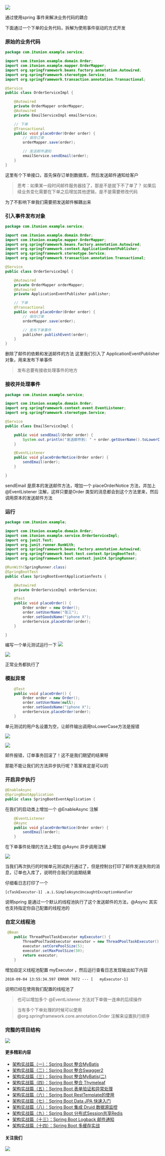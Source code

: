 ![](https://upload-images.jianshu.io/upload_images/9260441-2fe5a79532ab50a1.png?imageMogr2/auto-orient/strip%7CimageView2/2/w/1240)

通过使用spring 事件来解决业务代码的耦合

下面通过一个下单的业务代码，拆解为使用事件驱动的方式开发

### 原始的业务代码

```java
package com.itunion.example.service;

import com.itunion.example.domain.Order;
import com.itunion.example.mapper.OrderMapper;
import org.springframework.beans.factory.annotation.Autowired;
import org.springframework.stereotype.Service;
import org.springframework.transaction.annotation.Transactional;

@Service
public class OrderServiceImpl {

    @Autowired
    private OrderMapper orderMapper;
    @Autowired
    private EmailServiceImpl emailService;

    // 下单
    @Transactional
    public void placeOrder(Order order) {
        // 保存订单
        orderMapper.save(order);

        // 发送邮件通知
        emailService.sendEmail(order);
    }
}
```

这里有个下单接口，首先保存订单到数据库，然后发送邮件通知给客户

> 思考：如果某一段时间邮件服务器挂了，那是不是就下不了单了？
> 如果后续业务变化需要在下单之后增加其他逻辑，是不是需要修改代码

为了不影响下单我们需要把发送邮件解耦出来

### 引入事件发布对象

```java
package com.itunion.example.service;

import com.itunion.example.domain.Order;
import com.itunion.example.mapper.OrderMapper;
import org.springframework.beans.factory.annotation.Autowired;
import org.springframework.context.ApplicationEventPublisher;
import org.springframework.stereotype.Service;
import org.springframework.transaction.annotation.Transactional;

@Service
public class OrderServiceImpl {

    @Autowired
    private OrderMapper orderMapper;
    @Autowired
    private ApplicationEventPublisher publisher;

    // 下单
    @Transactional
    public void placeOrder(Order order) {
        // 保存订单
        orderMapper.save(order);

        // 发布下单事件
        publisher.publishEvent(order);
    }
}
```

删除了邮件的依赖和发送邮件的方法
这里我们引入了 ApplicationEventPublisher 对象，用来发布下单事件

> 发布总要有接收处理事件的地方

### 接收并处理事件

```java
package com.itunion.example.service;

import com.itunion.example.domain.Order;
import org.springframework.context.event.EventListener;
import org.springframework.stereotype.Service;

@Service
public class EmailServiceImpl {

    public void sendEmail(Order order) {
        System.out.println("发送邮件到: " + order.getUserName().toLowerCase());
    }

    @EventListener
    public void placeOrderNotice(Order order) {
        sendEmail(order);
    }

}
```

sendEmail 是原本的发送邮件方法，增加一个 placeOrderNotice 方法，并加上@EventListener 注解，这样只要是Order 类型的消息都会到这个方法里来，然后调用原本的发送邮件方法

### 运行

```java
package com.itunion.example;

import com.itunion.example.domain.Order;
import com.itunion.example.service.OrderServiceImpl;
import org.junit.Test;
import org.junit.runner.RunWith;
import org.springframework.beans.factory.annotation.Autowired;
import org.springframework.boot.test.context.SpringBootTest;
import org.springframework.test.context.junit4.SpringRunner;

@RunWith(SpringRunner.class)
@SpringBootTest
public class SpringBootEventApplicationTests {

    @Autowired
    private OrderServiceImpl orderService;

    @Test
    public void placeOrder() {
        Order order = new Order();
        order.setUserName("张三");
        order.setGoodsName("iphone X");
        orderService.placeOrder(order);
    }

}
```

编写一个单元测试运行一下
![](https://upload-images.jianshu.io/upload_images/9260441-c927584da8ad3e5d.png?imageMogr2/auto-orient/strip%7CimageView2/2/w/1240)

![](https://upload-images.jianshu.io/upload_images/9260441-ad4ab9fb1fcfc0a7.png?imageMogr2/auto-orient/strip%7CimageView2/2/w/1240)

正常业务都执行了

### 模拟异常

```java
    @Test
    public void placeOrder() {
        Order order = new Order();
        order.setUserName(null);
        order.setGoodsName("iphone X");
        orderService.placeOrder(order);
    }
```

单元测试的用户名设置为空，让邮件输出调用toLowerCase方法是报错

![](https://upload-images.jianshu.io/upload_images/9260441-2579580de5542e2f.png?imageMogr2/auto-orient/strip%7CimageView2/2/w/1240)

![](https://upload-images.jianshu.io/upload_images/9260441-27e887b3981635ab.png?imageMogr2/auto-orient/strip%7CimageView2/2/w/1240)

邮件报错，订单事务回滚了！这不是我们期望的结果呀

那能不能让我们的方法异步执行呢？答案肯定是可以的

### 开启异步执行

```java
@EnableAsync
@SpringBootApplication
public class SpringBootEventApplication {
```

在我们的启动类上增加一个 @EnableAsync 注解

```java
    @EventListener
    @Async
    public void placeOrderNotice(Order order) {
        sendEmail(order);
    }
```

在下单事件处理的方法上增加 @Async 异步调用注解

![](https://upload-images.jianshu.io/upload_images/9260441-86d261c04283d8fc.png?imageMogr2/auto-orient/strip%7CimageView2/2/w/1240)

当我们再次执行的时候单元测试执行通过了，但是控制台打印了邮件发送失败的消息，订单也入库了，说明符合我们的逾期结果

仔细看日志打印了一个

```
[cTaskExecutor-1] .a.i.SimpleAsyncUncaughtExceptionHandler
```
说明spring 是通过一个默认的线程池执行了这个发送邮件的方法，@Async 其实也支持指定你自己配置的线程池的

### 自定义线程池

```java
 @Bean
    public ThreadPoolTaskExecutor myExecutor() {
        ThreadPoolTaskExecutor executor = new ThreadPoolTaskExecutor();
        executor.setCorePoolSize(5);
        executor.setMaxPoolSize(50);
        return executor;
    }
```
增加自定义线程池配置 myExecutor ，然后运行查看日志发现输出如下内容

```
2018-09-04 13:55:34.597 ERROR 7072 --- [   myExecutor-1]
```

说明已经在使用我们配置的线程池了

> 也可以增加多个 @EventListener 方法对下单做一连串的后续操作

> 当有多个下单处理的时候可以使用 @org.springframework.core.annotation.Order 注解来设置执行顺序

### 完整的项目结构

![](https://upload-images.jianshu.io/upload_images/9260441-53f86015d2b1fceb.png?imageMogr2/auto-orient/strip%7CimageView2/2/w/1240)

#### 更多精彩内容
* [架构实战篇（一）：Spring Boot 整合MyBatis](https://www.jianshu.com/p/5f76bc4bb7cf)
* [架构实战篇（二）：Spring Boot 整合Swagger2](https://www.jianshu.com/p/57a4381a2b45)
* [架构实战篇（三）：Spring Boot 整合MyBatis(二)](https://www.jianshu.com/p/b0668bf8cf60)
* [架构实战篇（四）：Spring Boot 整合 Thymeleaf](https://www.jianshu.com/p/b5a854c0e829)
* [架构实战篇（五）：Spring Boot 表单验证和异常处理](https://www.jianshu.com/p/5152c065d3cb)
* [架构实战篇（六）：Spring Boot RestTemplate的使用](https://www.jianshu.com/p/c96049624891)
* [架构实战篇（七）：Spring Boot Data JPA 快速入门](https://www.jianshu.com/p/9beec5b84a38)
* [架构实战篇（八）：Spring Boot 集成 Druid 数据源监控](https://www.jianshu.com/p/da2b1a069a2b)
* [架构实战篇（九）：Spring Boot 分布式Session共享Redis](https://www.jianshu.com/p/44130d6754c3)
* [架构实战篇（十三）：Spring Boot Logback 邮件通知](https://www.jianshu.com/p/9b3a3f3a7e87)
* [架构实战篇（十四）：Spring Boot 多缓存实战](https://www.jianshu.com/p/e4aa6c86dd59)

#### 关注我们

![](http://upload-images.jianshu.io/upload_images/9260441-fbb877c1ace32df7.jpg?imageMogr2/auto-orient/strip%7CimageView2/2/w/1240)